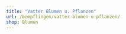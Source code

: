 ```yaml
---
title: "Vatter Blumen u. Pflanzen"
url: /bempflingen/vatter-blumen-u-pflanzen/
shop: Blumen
---
```

